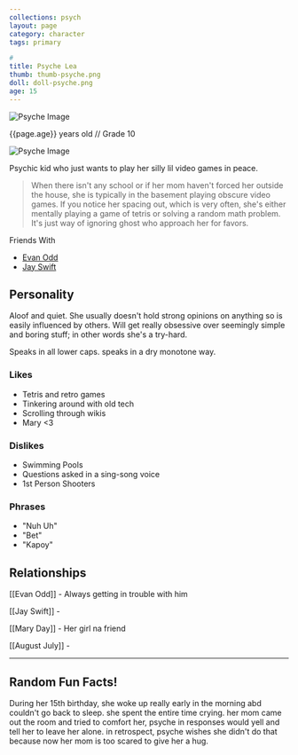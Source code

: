 ```yaml
---
collections: psych
layout: page
category: character
tags: primary

# 
title: Psyche Lea
thumb: thumb-psyche.png
doll: doll-psyche.png
age: 15
---
```


![Psyche Image](./img/{{page.thumb}})


{{page.age}} years old // Grade 10

![Psyche Image](../img/{{page.doll}})

Psychic kid who just wants to play her 
silly lil video games in peace.

> When there isn't any school or if her mom haven't forced her outside the house, she is typically in the basement playing obscure video games. If you notice her spacing out, which is very often, she's either mentally playing a game of tetris or solving a random math problem. It's just way of ignoring ghost who approach her for favors.

Friends With
- [Evan Odd](Evan)
- [Jay Swift](Jay)

## Personality
Aloof and quiet. She usually doesn't hold strong opinions on anything so is easily influenced by others. Will get really obsessive over seemingly simple and boring stuff; in other words she's a try-hard.

Speaks in all lower caps. speaks in a dry monotone way.

### Likes
- Tetris and retro games
- Tinkering around with old tech
- Scrolling through wikis
- Mary <3

### Dislikes
- Swimming Pools
- Questions asked in a sing-song voice
- 1st Person Shooters

### Phrases
- "Nuh Uh"
- "Bet"
- "Kapoy"

## Relationships
[[Evan Odd]] - Always getting in trouble with him

[[Jay Swift]] - 

[[Mary Day]] - Her girl na friend

[[August July]] - 

---


## Random Fun Facts!
During her 15th birthday, she woke up really early in the morning abd couldn't go back to sleep. she spent the entire time crying. her mom came out the room and tried to comfort her, psyche in responses would yell and tell her to leave her alone. in retrospect, psyche wishes she didn't do that because now her mom is too scared to give her a hug.